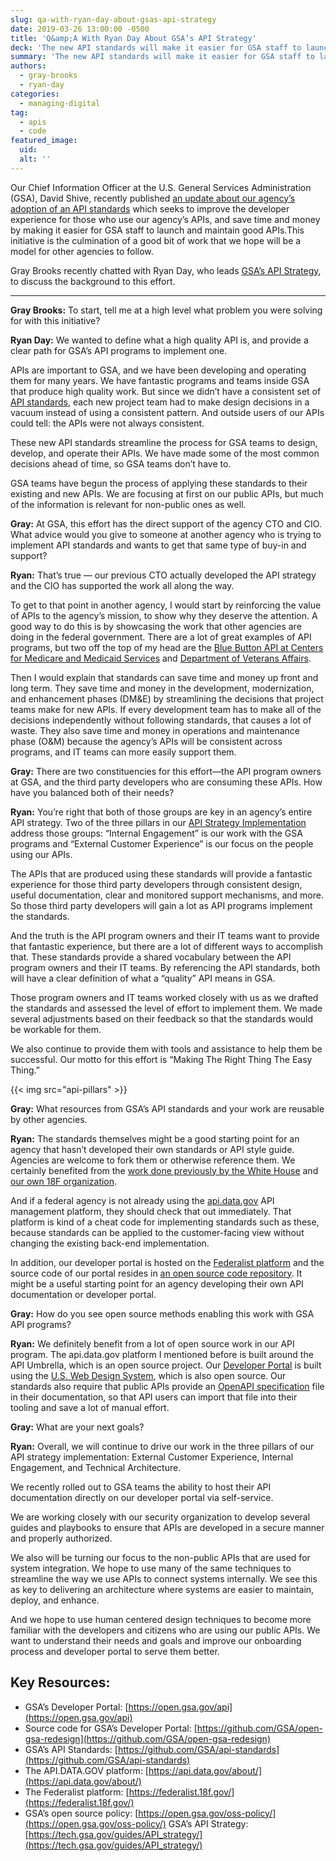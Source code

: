 ```yaml
---
slug: qa-with-ryan-day-about-gsas-api-strategy
date: 2019-03-26 13:00:00 -0500
title: 'Q&amp;A With Ryan Day About GSA’s API Strategy'
deck: 'The new API standards will make it easier for GSA staff to launch and maintain good APIs&#46;'
summary: 'The new API standards will make it easier for GSA staff to launch and maintain good APIs&#46;'
authors:
  - gray-brooks
  - ryan-day
categories:
  - managing-digital
tag:
  - apis
  - code
featured_image:
  uid:
  alt: ''
---
```


Our Chief Information Officer at the U.S. General Services Administration (GSA), David Shive, recently published [an update about our agency’s adoption of an API standards](https://gsablogs.gsa.gov/innovation/2019/02/26/gsa-rolls-out-agency-api-standards/) which seeks to improve the developer experience for those who use our agency’s APIs, and save time and money by making it easier for GSA staff to launch and maintain good APIs.This initiative is the culmination of a good bit of work that we hope will be a model for other agencies to follow.

Gray Brooks recently chatted with Ryan Day, who leads [GSA’s API Strategy](https://tech.gsa.gov/guides/API_strategy/), to discuss the background to this effort.

---

**Gray Brooks:** To start, tell me at a high level what problem you were solving for with this initiative?

**Ryan Day:** We wanted to define what a high quality API is, and provide a clear path for GSA’s API programs to implement one.

APIs are important to GSA, and we have been developing and operating them for many years. We have fantastic programs and teams inside GSA that produce high quality work. But since we didn’t have a consistent set of [API standards](https://github.com/GSA/api-standards), each new project team had to make design decisions in a vacuum instead of using a consistent pattern. And outside users of our APIs could tell: the APIs were not always consistent.

These new API standards streamline the process for GSA teams to design, develop, and operate their APIs. We have made some of the most common decisions ahead of time, so GSA teams don’t have to.

GSA teams have begun the process of applying these standards to their existing and new APIs. We are focusing at first on our public APIs, but much of the information is relevant for non-public ones as well.

**Gray:** At GSA, this effort has the direct support of the agency CTO and CIO. What advice would you give to someone at another agency who is trying to implement API standards and wants to get that same type of buy-in and support?

**Ryan:** That’s true — our previous CTO actually developed the API strategy and the CIO has supported the work all along the way.

To get to that point in another agency, I would start by reinforcing the value of APIs to the agency’s mission, to show why they deserve the attention. A good way to do this is by showcasing the work that other agencies are doing in the federal government. There are a lot of great examples of API programs, but two off the top of my head are the [Blue Button API at Centers for Medicare and Medicaid Services](https://bluebutton.cms.gov/) and [Department of Veterans Affairs](https://govmatters.tv/veterans-affairs-launches-new-health-api-to-support-applications/).

Then I would explain that standards can save time and money up front and long term. They save time and money in the development, modernization, and enhancement phases (DM&E) by streamlining the decisions that project teams make for new APIs. If every development team has to make all of the decisions independently without following standards, that causes a lot of waste. They also save time and money in operations and maintenance phase (O&M) because the agency’s APIs will be consistent across programs, and IT teams can more easily support them.

**Gray:** There are two constituencies for this effort—the API program owners at GSA, and the third party developers who are consuming these APIs. How have you balanced both of their needs?

**Ryan:** You’re right that both of those groups are key in an agency’s entire API strategy. Two of the three pillars in our [API Strategy Implementation](https://tech.gsa.gov/guides/API_strategy/) address those groups: “Internal Engagement” is our work with the GSA programs and “External Customer Experience” is our focus on the people using our APIs.

The APIs that are produced using these standards will provide a fantastic experience for those third party developers through consistent design, useful documentation, clear and monitored support mechanisms, and more. So those third party developers will gain a lot as API programs implement the standards.

And the truth is the API program owners and their IT teams want to provide that fantastic experience, but there are a lot of different ways to accomplish that. These standards provide a shared vocabulary between the API program owners and their IT teams. By referencing the API standards, both will have a clear definition of what a “quality” API means in GSA.

Those program owners and IT teams worked closely with us as we drafted the standards and assessed the level of effort to implement them. We made several adjustments based on their feedback so that the standards would be workable for them.

We also continue to provide them with tools and assistance to help them be successful. Our motto for this effort is “Making The Right Thing The Easy Thing.”

{{< img src="api-pillars" >}}

**Gray:** What resources from GSA’s API standards and your work are reusable by other agencies.

**Ryan:** The standards themselves might be a good starting point for an agency that hasn’t developed their own standards or API style guide. Agencies are welcome to fork them or otherwise reference them. We certainly benefited from the [work done previously by the White House](https://github.com/WhiteHouse/api-standards) and [our own 18F organization](https://github.com/18F/api-standards).

And if a federal agency is not already using the [api.data.gov](https://api.data.gov) API management platform, they should check that out immediately. That platform is kind of a cheat code for implementing standards such as these, because standards can be applied to the customer-facing view without changing the existing back-end implementation.

In addition, our developer portal is hosted on the [Federalist platform](https://federalist.18f.gov/) and the source code of our portal resides in [an open source code repository](https://github.com/GSA/open-gsa-redesign). It might be a useful starting point for an agency developing their own API documentation or developer portal.

**Gray:** How do you see open source methods enabling this work with GSA API programs?

**Ryan:** We definitely benefit from a lot of open source work in our API program. The api.data.gov platform I mentioned before is built around the API Umbrella, which is an open source project. Our [Developer Portal](https://open.gsa.gov/api/) is built using the [U.S. Web Design System](https://designsystem.digital.gov/), which is also open source. Our standards also require that public APIs provide an [OpenAPI specification](https://github.com/OAI/OpenAPI-Specification) file in their documentation, so that API users can import that file into their tooling and save a lot of manual effort.

**Gray:** What are your next goals?

**Ryan:** Overall, we will continue to drive our work in the three pillars of our API strategy implementation: External Customer Experience, Internal Engagement, and Technical Architecture.

We recently rolled out to GSA teams the ability to host their API documentation directly on our developer portal via self-service.

We are working closely with our security organization to develop several guides and playbooks to ensure that APIs are developed in a secure manner and properly authorized.

We also will be turning our focus to the non-public APIs that are used for system integration. We hope to use many of the same techniques to streamline the way we use APIs to connect systems internally. We see this as key to delivering an architecture where systems are easier to maintain, deploy, and enhance.

And we hope to use human centered design techniques to become more familiar with the developers and citizens who are using our public APIs. We want to understand their needs and goals and improve our onboarding process and developer portal to serve them better.

## Key Resources:

- GSA’s Developer Portal: [https://open.gsa.gov/api](https://open.gsa.gov/api)
- Source code for GSA’s Developer Portal: [https://github.com/GSA/open-gsa-redesign](https://github.com/GSA/open-gsa-redesign)
- GSA’s API Standards: [https://github.com/GSA/api-standards](https://github.com/GSA/api-standards)
- The API.DATA.GOV platform: [https://api.data.gov/about/](https://api.data.gov/about/)
- The Federalist platform: [https://federalist.18f.gov/](https://federalist.18f.gov/)
- GSA’s open source policy: [https://open.gsa.gov/oss-policy/](https://open.gsa.gov/oss-policy/)
GSA’s API Strategy: [https://tech.gsa.gov/guides/API_strategy/](https://tech.gsa.gov/guides/API_strategy/)
